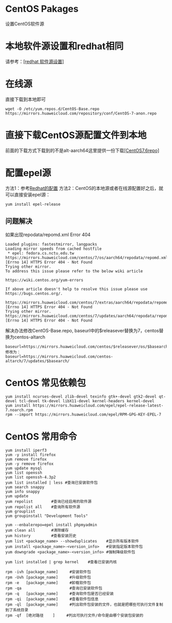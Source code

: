 CentOS Pakages
===================
设置CentOS软件源

# 本地软件源设置和redhat相同
请参考：[[redhat 软件源设置]](redhat_package.md)

# 在线源

直接下载到本地即可
```
wget -O /etc/yum.repos.d/CentOS-Base.repo https://mirrors.huaweicloud.com/repository/conf/CentOS-7-anon.repo
```
# 直接下载CentOS源配置文件到本地

前面的下载方式下载到的不是alt-aarch64这里提供一份下载[[CentOS7.6repo]](resources/CentOS7.6repo/CentOS-Base.repo)

# 配置epel源
方法1：参考[Redhat的配置](redhat_package.md)
方法2：CentOS的本地源或者在线源配置好之后，就可以直接安装epel源：
```
yum install epel-release
```

## 问题解决
如果出现repodata/repomd.xml Error 404
```
Loaded plugins: fastestmirror, langpacks
Loading mirror speeds from cached hostfile
 * epel: fedora.cs.nctu.edu.tw
https://mirrors.huaweicloud.com/centos/7/os/aarch64/repodata/repomd.xml: [Errno 14] HTTPS Error 404 - Not Found
Trying other mirror.
To address this issue please refer to the below wiki article

https://wiki.centos.org/yum-errors

If above article doesn't help to resolve this issue please use https://bugs.centos.org/.

https://mirrors.huaweicloud.com/centos/7/extras/aarch64/repodata/repomd.xml: [Errno 14] HTTPS Error 404 - Not Found
Trying other mirror.
https://mirrors.huaweicloud.com/centos/7/updates/aarch64/repodata/repomd.xml: [Errno 14] HTTPS Error 404 - Not Found
```
解决办法修改CentOS-Base.repo, baseurl中的$releasever替换为7，centos替换为centos-altarch
```
baseurl=https://mirrors.huaweicloud.com/centos/$releasever/os/$basearch/
修改为：
baseurl=https://mirrors.huaweicloud.com/centos-altarch/7/updates/$basearch/
```

# CentOS 常见依赖包
```
yum install ncurses-devel zlib-devel texinfo gtk+-devel gtk2-devel qt-devel tcl-devel tk-devel libX11-devel kernel-headers kernel-devel
yum install https://mirrors.huaweicloud.com/epel/epel-release-latest-7.noarch.rpm
rpm --import https://mirrors.huaweicloud.com/epel/RPM-GPG-KEY-EPEL-7
```

# CentOS 常用命令
```shell
yum install iperf3
yum -y install firefox
yum remove firefox
yum -y remove firefox
yum update mysql
yum list openssh
yum list openssh-4.3p2
yum list installed | less #查询已安装软件包
yum search snappy
yum info snappy
yum update
yum repolist        #查询已经启用的软件源
yum repolist all    #查询所有软件源
yum grouplist
yum groupinstall "Development Tools"

yum --enbalerepo=epel install phpmyadmin
yum clean all       #清除缓存
yum history         #查看安装历史
yum list <package_name> --showduplicates    #显示所有版本软件
yum install <package_name>-<version_info>   #安装指定版本软件包
yum downgrade <package_name>-<version_info> #强制降级软件包

yum list installed | grep kernel	#查看已安装内核

rpm -ivh [package_name]     #安装软件包
rpm -Uvh [package_name]     #升级软件包
rpm -e   [package_name]     #卸载软件包
rpm -qa                     #查询已安装软件包
rpm -q   [package_name]     #查询软件包是否已经安装
rpm -qi  [package_name]     #查看软件包信息
rpm -ql  [package_name]     #列出软件包安装的文件，也就是把哪些可执行文件复制到了系统目录
rpm -qf  [绝对路径    ]     #列出可执行文件/命令是由哪个安装包安装的

```
